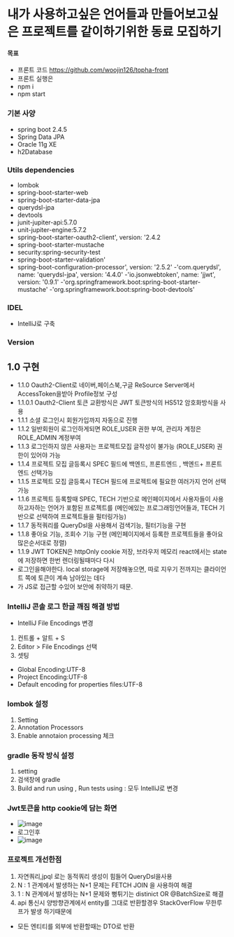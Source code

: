 # 내가 사용하고싶은 언어들과 만들어보고싶은 프로젝트를 같이하기위한 동료 모집하기
#### 목표
- 프론트 코드 https://github.com/woojin126/topha-front
- 프론트 실행은
- npm i
- npm start

### 기본 사양
- spring boot 2.4.5
- Spring Data JPA
- Oracle 11g XE
- h2Database

### Utils dependencies
- lombok
- spring-boot-starter-web
- spring-boot-starter-data-jpa
- querydsl-jpa
- devtools
- junit-jupiter-api:5.7.0
- unit-jupiter-engine:5.7.2
- spring-boot-starter-oauth2-client', version: '2.4.2
- spring-boot-starter-mustache
- security:spring-security-test
- spring-boot-starter-validation'
- spring-boot-configuration-processor', version: '2.5.2'
-'com.querydsl', name: 'querydsl-jpa', version: '4.4.0'
-'io.jsonwebtoken', name: 'jjwt', version: '0.9.1'
-'org.springframework.boot:spring-boot-starter-mustache'
-'org.springframework.boot:spring-boot-devtools'


### IDEL
- IntelliJ로 구축

### Version
## 1.0 구현

- 1.1.0 Oauth2-Client로 네이버,페이스북,구글 ReSource Server에서 AccessToken을받아 Profile정보 구성
- 1.1.0.1 Oauth2-Client 토큰 교환방식은 JWT 토큰방식의 HS512 암호화방식을 사용
- 1.1.1 소셜 로그인시 회원가입까지 자동으로 진행
- 1.1.2 일반회원이 로그인하게되면 ROLE_USER 권한 부여, 관리자 계정은 ROLE_ADMIN 계정부여
- 1.1.3 로그인하지 않은 사용자는 프로젝트모집 글작성이 불가능 (ROLE_USER) 권한이 있어야 가능
- 1.1.4 프로젝트 모집 글등록시 SPEC 필드에 백엔드, 프론트엔드 , 백엔드+ 프론트엔드 선택가능
- 1.1.5 프로젝트 모집 글등록시 TECH 필드에 프로젝트에 필요한 여러가지 언어 선택가능
- 1.1.6 프로젝트 등록할때 SPEC, TECH 기반으로 메인페이지에서 사용자들이 사용하고자하는 언어가 포함된
 프로젝트를 (메인에있는 프로그래밍언어들과, TECH 기반으로 선택하여 프로젝트들을 필터링가능) 
- 1.1.7 동적쿼리를 QueryDsl을 사용해서 검색기능, 필터기능을 구현
- 1.1.8 좋아요 기능, 조회수 기능 구현 (메인페이지에서 등록한 프로젝트들을 좋아요 많은순서대로 정렬)
- 1.1.9 JWT TOKEN은 httpOnly cookie 저장, 브라우저 메모리 react에서는 state에 저장하면 한번 렌더링될때마다 다시 
- 로그인을해야한다. local storage에 저장해놓으면, 따로 지우기 전까지는 클라이언트 쪽에 토큰이 계속 남아있는 데다
- 가 JS로 접근할 수있어 보안에 취약하기 때문. 

### IntelliJ 콘솔 로그 한글 깨짐 해결 방법
- IntelliJ File Encodings 변경

1. 컨트롤 + 알트 + S
2. Editor > File Encodings 선택
3. 셋팅

- Global Encoding:UTF-8
- Project Encoding:UTF-8
- Default encoding for properties files:UTF-8

### lombok 설정
1. Setting
2. Annotation Processors
3. Enable annotaion processing 체크

### gradle 동작 방식 설정
1. setting
2. 검색창에 gradle
3. Build and run using , Run tests using : 모두 IntelliJ로 변경


### Jwt토큰을 http cookie에 담는 화면
- ![image](https://user-images.githubusercontent.com/25544668/132957381-29ed7152-09f3-418e-a00d-6170c40d070a.png)
- 로그인후
- ![image](https://user-images.githubusercontent.com/25544668/132957423-661a42a9-fd73-4351-9f03-9b6c61b56e4b.png)

### 프로젝트 개선한점
1. 자연쿼리,jpql 로는 동적쿼리 생성이 힘들어 QueryDsl을사용
2. N : 1 관계에서 발생하는 N+1 문제는 FETCH JOIN 을 사용하여 해결
3. 1 : N 관계에서 발생하는 N+1 문제와 뻥튀기는 distinict OR @BatchSize로 해결
4. api 통신시 양방향관계에서 entity를 그대로 반환할경우 StackOverFlow 무한루프가 발생 하기때문에
- 모든 엔티티를 외부에 반환할때는 DTO로  반환 

